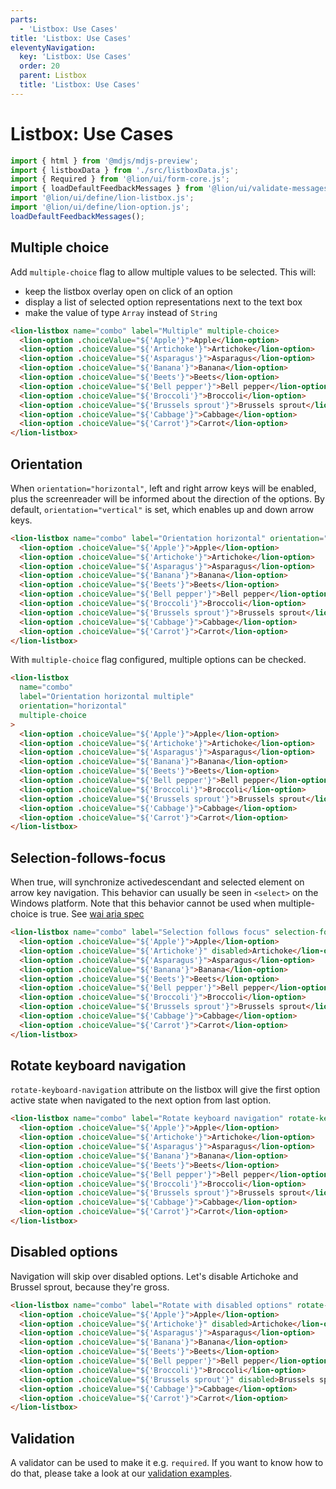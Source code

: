 ```yaml
---
parts:
  - 'Listbox: Use Cases'
title: 'Listbox: Use Cases'
eleventyNavigation:
  key: 'Listbox: Use Cases'
  order: 20
  parent: Listbox
  title: 'Listbox: Use Cases'
---
```


# Listbox: Use Cases

```js script
import { html } from '@mdjs/mdjs-preview';
import { listboxData } from './src/listboxData.js';
import { Required } from '@lion/ui/form-core.js';
import { loadDefaultFeedbackMessages } from '@lion/ui/validate-messages.js';
import '@lion/ui/define/lion-listbox.js';
import '@lion/ui/define/lion-option.js';
loadDefaultFeedbackMessages();
```

## Multiple choice

Add `multiple-choice` flag to allow multiple values to be selected.
This will:

- keep the listbox overlay open on click of an option
- display a list of selected option representations next to the text box
- make the value of type `Array` instead of `String`

```html preview-story
<lion-listbox name="combo" label="Multiple" multiple-choice>
  <lion-option .choiceValue="${'Apple'}">Apple</lion-option>
  <lion-option .choiceValue="${'Artichoke'}">Artichoke</lion-option>
  <lion-option .choiceValue="${'Asparagus'}">Asparagus</lion-option>
  <lion-option .choiceValue="${'Banana'}">Banana</lion-option>
  <lion-option .choiceValue="${'Beets'}">Beets</lion-option>
  <lion-option .choiceValue="${'Bell pepper'}">Bell pepper</lion-option>
  <lion-option .choiceValue="${'Broccoli'}">Broccoli</lion-option>
  <lion-option .choiceValue="${'Brussels sprout'}">Brussels sprout</lion-option>
  <lion-option .choiceValue="${'Cabbage'}">Cabbage</lion-option>
  <lion-option .choiceValue="${'Carrot'}">Carrot</lion-option>
</lion-listbox>
```

## Orientation

When `orientation="horizontal"`, left and right arrow keys will be enabled, plus the screenreader
will be informed about the direction of the options.
By default, `orientation="vertical"` is set, which enables up and down arrow keys.

```html preview-story
<lion-listbox name="combo" label="Orientation horizontal" orientation="horizontal">
  <lion-option .choiceValue="${'Apple'}">Apple</lion-option>
  <lion-option .choiceValue="${'Artichoke'}">Artichoke</lion-option>
  <lion-option .choiceValue="${'Asparagus'}">Asparagus</lion-option>
  <lion-option .choiceValue="${'Banana'}">Banana</lion-option>
  <lion-option .choiceValue="${'Beets'}">Beets</lion-option>
  <lion-option .choiceValue="${'Bell pepper'}">Bell pepper</lion-option>
  <lion-option .choiceValue="${'Broccoli'}">Broccoli</lion-option>
  <lion-option .choiceValue="${'Brussels sprout'}">Brussels sprout</lion-option>
  <lion-option .choiceValue="${'Cabbage'}">Cabbage</lion-option>
  <lion-option .choiceValue="${'Carrot'}">Carrot</lion-option>
</lion-listbox>
```

With `multiple-choice` flag configured, multiple options can be checked.

```html preview-story
<lion-listbox
  name="combo"
  label="Orientation horizontal multiple"
  orientation="horizontal"
  multiple-choice
>
  <lion-option .choiceValue="${'Apple'}">Apple</lion-option>
  <lion-option .choiceValue="${'Artichoke'}">Artichoke</lion-option>
  <lion-option .choiceValue="${'Asparagus'}">Asparagus</lion-option>
  <lion-option .choiceValue="${'Banana'}">Banana</lion-option>
  <lion-option .choiceValue="${'Beets'}">Beets</lion-option>
  <lion-option .choiceValue="${'Bell pepper'}">Bell pepper</lion-option>
  <lion-option .choiceValue="${'Broccoli'}">Broccoli</lion-option>
  <lion-option .choiceValue="${'Brussels sprout'}">Brussels sprout</lion-option>
  <lion-option .choiceValue="${'Cabbage'}">Cabbage</lion-option>
  <lion-option .choiceValue="${'Carrot'}">Carrot</lion-option>
</lion-listbox>
```

## Selection-follows-focus

When true, will synchronize activedescendant and selected element on arrow key navigation.
This behavior can usually be seen in `<select>` on the Windows platform.
Note that this behavior cannot be used when multiple-choice is true.
See [wai aria spec](https://www.w3.org/TR/wai-aria-practices/#kbd_selection_follows_focus)

```html preview-story
<lion-listbox name="combo" label="Selection follows focus" selection-follows-focus>
  <lion-option .choiceValue="${'Apple'}">Apple</lion-option>
  <lion-option .choiceValue="${'Artichoke'}" disabled>Artichoke</lion-option>
  <lion-option .choiceValue="${'Asparagus'}">Asparagus</lion-option>
  <lion-option .choiceValue="${'Banana'}">Banana</lion-option>
  <lion-option .choiceValue="${'Beets'}">Beets</lion-option>
  <lion-option .choiceValue="${'Bell pepper'}">Bell pepper</lion-option>
  <lion-option .choiceValue="${'Broccoli'}">Broccoli</lion-option>
  <lion-option .choiceValue="${'Brussels sprout'}">Brussels sprout</lion-option>
  <lion-option .choiceValue="${'Cabbage'}">Cabbage</lion-option>
  <lion-option .choiceValue="${'Carrot'}">Carrot</lion-option>
</lion-listbox>
```

## Rotate keyboard navigation

`rotate-keyboard-navigation` attribute on the listbox will give the first option active state when navigated to the next option from last option.

```html preview-story
<lion-listbox name="combo" label="Rotate keyboard navigation" rotate-keyboard-navigation>
  <lion-option .choiceValue="${'Apple'}">Apple</lion-option>
  <lion-option .choiceValue="${'Artichoke'}">Artichoke</lion-option>
  <lion-option .choiceValue="${'Asparagus'}">Asparagus</lion-option>
  <lion-option .choiceValue="${'Banana'}">Banana</lion-option>
  <lion-option .choiceValue="${'Beets'}">Beets</lion-option>
  <lion-option .choiceValue="${'Bell pepper'}">Bell pepper</lion-option>
  <lion-option .choiceValue="${'Broccoli'}">Broccoli</lion-option>
  <lion-option .choiceValue="${'Brussels sprout'}">Brussels sprout</lion-option>
  <lion-option .choiceValue="${'Cabbage'}">Cabbage</lion-option>
  <lion-option .choiceValue="${'Carrot'}">Carrot</lion-option>
</lion-listbox>
```

## Disabled options

Navigation will skip over disabled options. Let's disable Artichoke and Brussel sprout, because they're gross.

```html preview-story
<lion-listbox name="combo" label="Rotate with disabled options" rotate-keyboard-navigation>
  <lion-option .choiceValue="${'Apple'}">Apple</lion-option>
  <lion-option .choiceValue="${'Artichoke'}" disabled>Artichoke</lion-option>
  <lion-option .choiceValue="${'Asparagus'}">Asparagus</lion-option>
  <lion-option .choiceValue="${'Banana'}">Banana</lion-option>
  <lion-option .choiceValue="${'Beets'}">Beets</lion-option>
  <lion-option .choiceValue="${'Bell pepper'}">Bell pepper</lion-option>
  <lion-option .choiceValue="${'Broccoli'}">Broccoli</lion-option>
  <lion-option .choiceValue="${'Brussels sprout'}" disabled>Brussels sprout</lion-option>
  <lion-option .choiceValue="${'Cabbage'}">Cabbage</lion-option>
  <lion-option .choiceValue="${'Carrot'}">Carrot</lion-option>
</lion-listbox>
```

## Validation

A validator can be used to make it e.g. `required`. If you want to know how to do that, please take a look at our [validation examples](../../fundamentals/systems/form/validate.md).
